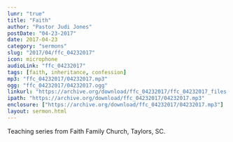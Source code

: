 ```yaml
---
lunr: "true"
title: "Faith"
author: "Pastor Judi Jones"
postDate: "04-23-2017"
date: 2017-04-23
category: "sermons"
slug: "2017/04/ffc_04232017"
icon: microphone
audioLink: "ffc_04232017"
tags: [faith, inheritance, confession]
mp3: "ffc_04232017/04232017.mp3"
ogg: "ffc_04232017/04232017.ogg"
linkurl: "https://archive.org/download/ffc_04232017/ffc_04232017_files.xml"
ipath: "https://archive.org/download/ffc_04232017/04232017.mp3"
enclosure: ["https://archive.org/download/ffc_04232017/04232017.mp3"]
layout: sermon.html
---
```


Teaching series from Faith Family Church, Taylors, SC.
